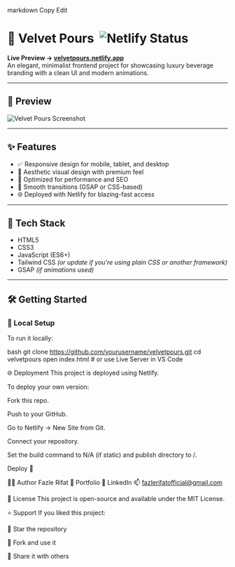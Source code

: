 
markdown
Copy
Edit
# 🌸 Velvet Pours &nbsp;![Netlify Status](https://api.netlify.com/api/v1/badges/86f8eec3-c3b5-49cb-b99b-75ef07d2d9f3/deploy-status)

**Live Preview → [velvetpours.netlify.app](https://velvetpours.netlify.app/)**  
An elegant, minimalist frontend project for showcasing luxury beverage branding with a clean UI and modern animations.

---

## 📸 Preview

![Velvet Pours Screenshot]([https://via.placeholder.com/1200x600?text=Velvet+Pours+Homepage](https://i.ibb.co/FqCtjJpV/Screenshot-4.png))

---

## ✨ Features

- ✅ Responsive design for mobile, tablet, and desktop
- 🌈 Aesthetic visual design with premium feel
- 🎯 Optimized for performance and SEO
- 🎨 Smooth transitions (GSAP or CSS-based)
- 🌐 Deployed with Netlify for blazing-fast access

---

## 🚀 Tech Stack

- HTML5
- CSS3
- JavaScript (ES6+)
- Tailwind CSS *(or update if you're using plain CSS or another framework)*
- GSAP *(if animations used)*

---

## 🛠️ Getting Started

### 🔧 Local Setup

To run it locally:

bash
git clone https://github.com/yourusername/velvetpours.git
cd velvetpours
open index.html  # or use Live Server in VS Code

🌐 Deployment
This project is deployed using Netlify.

To deploy your own version:

Fork this repo.

Push to your GitHub.

Go to Netlify → New Site from Git.

Connect your repository.

Set the build command to N/A (if static) and publish directory to /.

Deploy 🚀

🧑‍💻 Author
Fazle Rifat
🎯 Portfolio
💼 LinkedIn
📫 fazlerifatofficial@gmail.com

📜 License
This project is open-source and available under the MIT License.

⭐️ Support
If you liked this project:

🌟 Star the repository

🍴 Fork and use it

🧵 Share it with others

